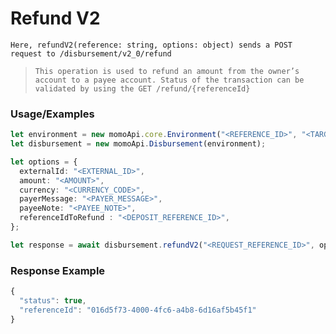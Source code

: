 # Refund V2

`Here, refundV2(reference: string, options: object) sends a POST request to /disbursement/v2_0/refund`

> `This operation is used to refund an amount from the owner’s account to a payee account.
Status of the transaction can be validated by using the GET /refund/{referenceId}`

### Usage/Examples

```ts
let environment = new momoApi.core.Environment("<REFERENCE_ID>", "<TARGET_ENVIRONMENT>", "<CALLBACK_URL>", "<OPTIONS>");
let disbursement = new momoApi.Disbursement(environment);

let options = {
  externalId: "<EXTERNAL_ID>",
  amount: "<AMOUNT>",
  currency: "<CURRENCY_CODE>",
  payerMessage: "<PAYER_MESSAGE>",
  payeeNote: "<PAYEE_NOTE>",
  referenceIdToRefund : "<DEPOSIT_REFERENCE_ID>",
};

let response = await disbursement.refundV2("<REQUEST_REFERENCE_ID>", options);

```

### Response Example

```ts
{
  "status": true,
  "referenceId": "016d5f73-4000-4fc6-a4b8-6d16af5b45f1"
}
```